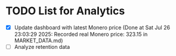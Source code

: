 # TODO List for Analytics

- [x] Update dashboard with latest Monero price  (Done at Sat Jul 26 23:03:29 2025: Recorded real Monero price: 323.15 in MARKET_DATA.md)
- [ ] Analyze retention data